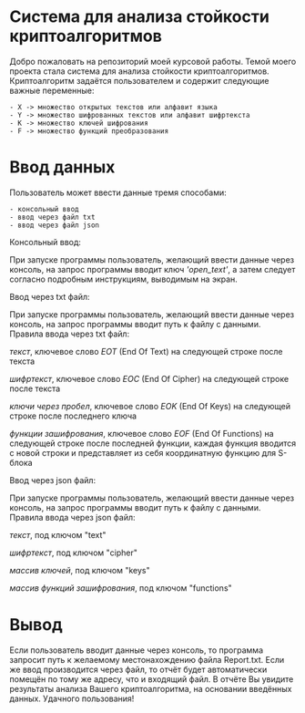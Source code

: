 # Система для анализа стойкости криптоалгоритмов
Добро пожаловать на репозиторий моей курсовой работы. 
Темой моего проекта стала система для анализа стойкости криптоалгоритмов.
Криптоалгоритм задаётся пользователем и содержит следующие важные переменные:

    - X -> множество открытых текстов или алфавит языка
    - Y -> множество шифрованных текстов или алфавит шифртекста
    - K -> множество ключей шифрования
    - F -> множество функций преобразования

# Ввод данных
Пользователь может ввести данные тремя способами:

    - консольный ввод
    - ввод через файл txt
    - ввод через файл json

Консольный ввод:

При запуске программы пользователь, желающий ввести данные через консоль, 
на запрос программы вводит ключ *'open_text'*, 
а затем следует согласно подробным инструкциям, выводимым на экран.

Ввод через txt файл:

При запуске программы пользователь, желающий ввести данные через консоль,
на запрос программы вводит путь к файлу с данными. Правила ввода через txt файл:

*текст*, ключевое слово *EOT* (End Of Text) на следующей строке после текста

*шифртекст*, ключевое слово *EOC* (End Of Cipher) на следующей строке после текста

*ключи через пробел*, ключевое слово *EOK* (End Of Keys) на следующей строке после последнего ключа

*функции зашифрования*, ключевое слово *EOF* (End Of Functions) на следующей строке после последней функции, 
каждая функция вводится с новой строки и представляет из себя координатную функцию для S-блока

Ввод через json файл:

При запуске программы пользователь, желающий ввести данные через консоль,
на запрос программы вводит путь к файлу с данными. Правила ввода через json файл:

*текст*, под ключом "text"

*шифртекст*, под ключом "cipher"

*массив ключей*, под ключом "keys"

*массив функций зашифрования*, под ключом "functions"

# Вывод
Если пользователь вводит данные через консоль, 
то программа запросит путь к желаемому местонахождению файла Report.txt. 
Если же ввод производится через файл, 
то отчёт будет автоматически помещён по тому же адресу, что и входящий файл.
В отчёте Вы увидите результаты анализа Вашего криптоалгоритма,
на основании введённых данных. Удачного пользования! 
